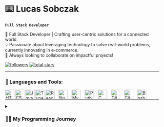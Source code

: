 # ⌨️ Lucas Sobczak

**`Full Stack Developer`**

🚀 Full Stack Developer | Crafting user-centric solutions for a connected world.</br>
💡 Passionate about leveraging technology to solve real-world problems, currently innovating in e-commerce.</br>
🌱 Always looking to collaborate on impactful projects!</br>


 <p align="left">
      <a href="https://github.com/SobczakL?tab=followers">
         <img alt="followers" title="Follow me on Github" src="https://custom-icon-badges.demolab.com/github/followers/SobczakL?color=236ad3&labelColor=1155ba&style=for-the-badge&logo=person-add&label=Follow&logoColor=white"/></a>
      <a href="https://github.com/SobczakL?tab=repositories&sort=stargazers">
         <img alt="total stars" title="Total stars on GitHub" src="https://custom-icon-badges.demolab.com/github/stars/SobczakL?color=55960c&style=for-the-badge&labelColor=488207&logo=star"/></a>
   </p>

---

### 🧰 Languages and Tools:

<img align="left" alt="HTML" width="30px" style="padding:auto;" src="https://cdn.jsdelivr.net/gh/devicons/devicon/icons/html5/html5-plain.svg" />
<img align="left" alt="CSS" width="30px" style="padding:auto;" src="https://cdn.jsdelivr.net/gh/devicons/devicon/icons/css3/css3-plain.svg" />
<img align="left" alt="JavaScript" width="30px" style="padding:auto;" src="https://cdn.jsdelivr.net/gh/devicons/devicon/icons/javascript/javascript-plain.svg" />
<img align="left" alt="Typescript" width="30px" style="padding:auto;" src="https://cdn.jsdelivr.net/gh/devicons/devicon/icons/typescript/typescript-plain.svg" />
<img align="left" alt="React" width="30px" style="padding-right:10px;" src="https://cdn.jsdelivr.net/gh/devicons/devicon/icons/react/react-original.svg" />
<img align="left" alt="NodeJS" width="30px" style="padding-right:10px;" src="https://cdn.jsdelivr.net/gh/devicons/devicon/icons/nodejs/nodejs-original.svg" />   
<img align="left" alt="MySQL" width="30px" style="padding-right:10px;" src="https://cdn.jsdelivr.net/gh/devicons/devicon/icons/mysql/mysql-original.svg" />  
<img align="left" alt="Python" width="30px" style="padding-right:10px;" src="https://cdn.jsdelivr.net/gh/devicons/devicon/icons/python/python-plain.svg" />
<img align="left" alt="C" width="30px" style="padding-right:10px;" src="https://cdn.jsdelivr.net/gh/devicons/devicon/icons/c/c-original.svg" /> 
<img align="left" alt="Git" width="30px" style="padding-right:10px;" src="https://cdn.jsdelivr.net/gh/devicons/devicon/icons/git/git-original.svg" />
<img align="left" alt="GitHub" width="30px" style="padding-right:10px;" src="https://cdn.jsdelivr.net/gh/devicons/devicon/icons/github/github-original.svg" />
<img align="left" alt="Bash" width="30px" style="padding-right:10px;" src="https://cdn.jsdelivr.net/gh/devicons/devicon/icons/bash/bash-original.svg" />
<br />

---

<details>
 <summary><h3>👨‍💻 My Programming Journey </h3></summary>
 <p>The quiet of the 2020 pandemic was when I first discovered Python. It started as a way to fill time, but I was quickly captivated by the power of programming. Building my first games and websites, I felt the unique satisfaction of creation, which set me on a path of self-directed learning, including exploring Python's OS capabilities and Harvard's CS101.</p>
 <br/>
 <p>
For a while, I didn't consider programming a viable career, mistakenly believing it required an advanced math background. But after a year of dedicated personal projects, the pull was too strong. I decided to overcome my hesitations, committing to a disciplined daily practice of coding, studying, and absorbing knowledge from every available resource.
</p>
 <br/>
 <p>
Balancing my existing career with this intense learning curve was a challenge, prompting me to join a bootcamp for focused growth. That immersive experience was pivotal, helping me overcome hurdles and build the confidence to embrace new technologies rapidly. I'm immensely proud of taking that leap; it's led to profound skill development and a wonderful sense of belonging within the tech community.
</p>
 <br/>
 <p>
This journey continues to transform me. Programming isn't just what I do; it's influenced how I think – fostering greater curiosity, sharper problem-solving, and a resilient spirit. My goal is to keep growing, learning, and eventually contribute as a leader. I eagerly anticipate the future chapters of this ongoing exploration.
</p>
</details>
